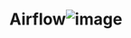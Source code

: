 # Airflow![image](https://github.com/singhvikash99/Airflow/assets/19836202/95044d1a-3fff-4a87-97ed-c830e5819a85)
